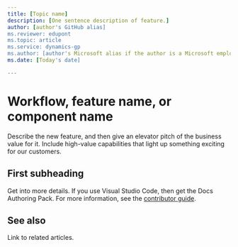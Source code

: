 ```yaml
---
title: [Topic name]
description: [One sentence description of feature.]
author: [author's GitHub alias]
ms.reviewer: edupont
ms.topic: article
ms.service: dynamics-gp
ms.author: [author's Microsoft alias if the author is a Microsoft employee]
ms.date: [Today's date]

---
```


# Workflow, feature name, or component name

Describe the new feature, and then give an elevator pitch of the business value for it. Include high-value capabilities that light up something exciting for our customers.

## First subheading

Get into more details. If you use Visual Studio Code, then get the Docs Authoring Pack. For more information, see the [contributor guide](https://docs.microsoft.com/contribute/).  

## See also

Link to related articles.
